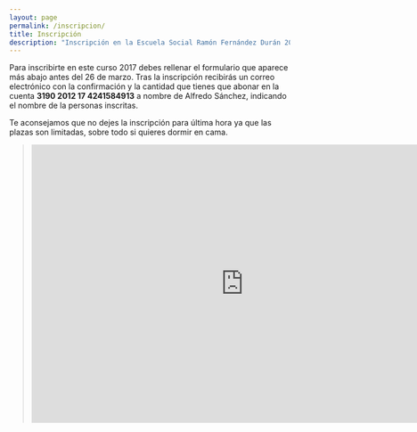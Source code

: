 ```yaml
---
layout: page
permalink: /inscripcion/
title: Inscripción
description: "Inscripción en la Escuela Social Ramón Fernández Durán 2016"
---
```

Para inscribirte en este curso 2017 debes rellenar el formulario que aparece más abajo antes del 26 de marzo.
Tras la inscripción recibirás un correo electrónico con la confirmación y la cantidad que tienes que abonar en la cuenta **3190 2012 17 4241584913** a nombre de Alfredo Sánchez, indicando el nombre de la personas inscritas.

Te aconsejamos que no dejes la inscripción para última hora ya que las plazas son limitadas, sobre todo si quieres dormir en cama.

><iframe src="https://docs.google.com/forms/d/e/1FAIpQLSfQfG6WnaB810VfbUnv8vt4GE9icCCY5BTLu31QNX4CNO3XXw/viewform?embedded=true" width="760" height="500" frameborder="0" marginheight="0" marginwidth="0">Cargando...</iframe>

